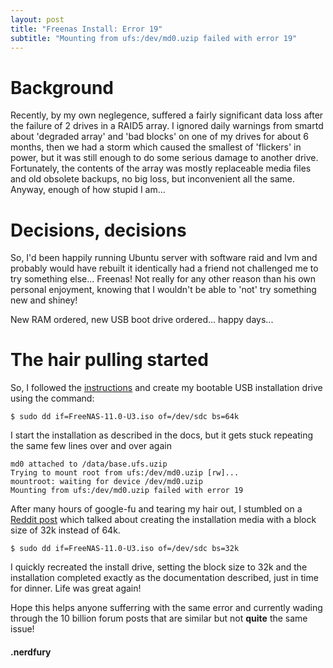 ```yaml
---
layout: post
title: "Freenas Install: Error 19"
subtitle: "Mounting from ufs:/dev/md0.uzip failed with error 19"
---
```


# Background

Recently, by my own neglegence, suffered a fairly significant data loss after the failure of 2 drives in a RAID5 array. 
I ignored daily warnings from smartd about 'degraded array' and 'bad blocks' on one of my drives for about 6 months, 
then we had a storm which caused the smallest of 'flickers' in power, but it was still enough to do some serious damage to another drive. 
Fortunately, the contents of the array was mostly replaceable media files and old obsolete backups, no big loss, but inconvenient all the same.
Anyway, enough of how stupid I am...


# Decisions, decisions

So, I'd been happily running Ubuntu server with software raid and lvm and probably
would have rebuilt it identically had a friend not challenged me to try something else... Freenas!
Not really for any other reason than his own personal enjoyment, knowing that I wouldn't be able to 'not'
try something new and shiney!

New RAM ordered, new USB boot drive ordered... happy days...

# The hair pulling started

So, I followed the [instructions](http://doc.freenas.org/11/install.html#preparing-the-media) and create my bootable
USB installation drive using the command:

```terminal
$ sudo dd if=FreeNAS-11.0-U3.iso of=/dev/sdc bs=64k
```

I start the installation as described in the docs, but it gets stuck repeating the same few lines over and over again

```terminal
md0 attached to /data/base.ufs.uzip
Trying to mount root from ufs:/dev/md0.uzip [rw]...
mountroot: waiting for device /dev/md0.uzip
Mounting from ufs:/dev/md0.uzip failed with error 19
```

After many hours of google-fu and tearing my hair out, I stumbled on a [Reddit post](https://www.reddit.com/r/freenas/comments/5k5846/cannot_install_freenas_error_19/) 
which talked about creating the installation media with a block size of 32k instead of 64k.

```terminal
$ sudo dd if=FreeNAS-11.0-U3.iso of=/dev/sdc bs=32k
```

I quickly recreated the install drive, setting the block size to 32k and the installation completed exactly as the documentation 
described, just in time for dinner. Life was great again!

Hope this helps anyone sufferring with the same error and currently wading through the 10 billion forum posts that are similar but not __quite__ the same issue!


#### .nerdfury
